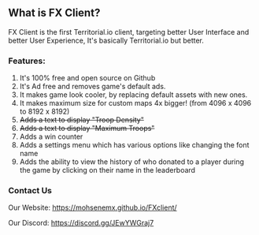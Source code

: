 
## What is FX Client?
FX Client is the first Territorial.io client, targeting better User Interface and better User Experience, It's basically Territorial.io but better.

### Features:
1. It's 100% free and open source on Github
2. It's Ad free and removes game's default ads.
3. It makes game look cooler, by replacing default assets with new ones.
4. It makes maximum size for custom maps 4x bigger! (from 4096 x 4096 to 8192 x 8192)
5. ~~Adds a text to display "Troop Density"~~
6. ~~Adds a text to display "Maximum Troops"~~
7. Adds a win counter
8. Adds a settings menu which has various options like changing the font name
9. Adds the ability to view the history of who donated to a player during the game by clicking on their name in the leaderboard

### Contact Us
Our Website: https://mohsenemx.github.io/FXclient/

Our Discord: https://discord.gg/JEwYWGraj7
